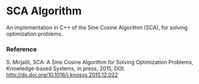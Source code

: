 # SCA Algorithm
An implementation in C++ of the Sine Cosine Algorithm (SCA), for solving optimization problems.

### Reference
S. Mirjalili, SCA: A Sine Cosine Algorithm for Solving Optimization Problems, Knowledge-based Systems, in press, 2015, DOI: http://dx.doi.org/10.1016/j.knosys.2015.12.022
